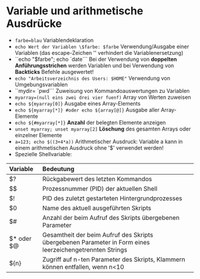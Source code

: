 # Variable und arithmetische Ausdrücke

* `farbe=blau` Variablendeklaration
* `echo Wert der Variablen \$farbe: $farbe` Verwendung/Ausgabe einer Variablen \(das escape-Zeichen '\' verhindert die Variablenersetzung\)
* ``echo "$farbe"; echo `date``` Bei der Verwendung von **doppelten Anführungsstrichen** werden Variablen und bei Verwendung von **Backticks** Befehle ausgewertet!
* `echo "Arbeitsverzeichnis des Users: $HOME"` Verwendung von Umgebungsvariablen
* ``mydir= `pwd``` Zuweisung von Kommandoauswertungen zu Variablen
* `myarray=(null eins zwei drei vier fuenf)` Array von Werten zuweisen
* `echo ${myarray[0]}` Ausgabe eines Array-Elements
* `echo ${myarray[*]} #oder echo ${array[@]}` Ausgabe aller Array-Elemente
* `echo ${#myarray[*]}` **Anzahl** der belegten Elemente anzeigen
* `unset myarray; unset myarray[2]` **Löschung** des gesamten Arrays oder einzelner Elemente
* `a=123; echo $((3+4*a))` Arithmetischer Ausdruck: Variable a kann in einem arithmetischen Ausdruck ohne '$' verwendet werden!
* Spezielle Shellvariable:

| Variable | Bedeutung |
| :--- | :--- |
| $? | Rückgabewert des letzten Kommandos |
| $$ | Prozessnummer \(PID\) der aktuellen Shell |
| $! | PID des zuletzt gestarteten Hintergrundprozesses |
| $0 | Name des aktuell ausgeführten Skripts |
| $\# | Anzahl der beim Aufruf des Skripts übergebenen Parameter |
| $\* oder $@ | Gesamtheit der beim Aufruf des Skripts übergebenen Parameter in Form eines leerzeichengetrennten Strings |
| ${n} | Zugriff auf n-ten Parameter des Skripts, Klammern können entfallen, wenn n&lt;10 |

